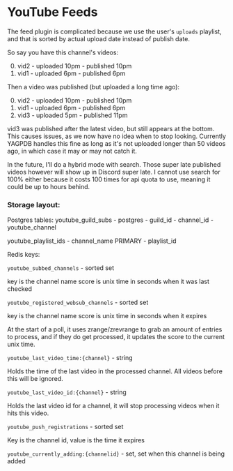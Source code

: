 # YouTube Feeds

The feed plugin is complicated because we use the user's `uploads` playlist, and that is sorted by actual upload date instead of publish date.

So say you have this channel's videos:

0.  vid2 - uploaded 10pm - published 10pm
1.  vid1 - uploaded 6pm - published 6pm

Then a video was published (but uploaded a long time ago):

0.  vid2 - uploaded 10pm - published 10pm
1.  vid1 - uploaded 6pm - published 6pm
2.  vid3 - uploaded 5pm - published 11pm

vid3 was published after the latest video, but still appears at the bottom. This causes issues, as we now have no idea when to stop looking. Currently YAGPDB handles this fine as long as it's not uploaded longer than 50 videos ago, in which case it may or may not catch it.

In the future, I'll do a hybrid mode with search. Those super late published videos however will show up in Discord super late. I cannot use search for 100% either because it costs 100 times for api quota to use, meaning it could be up to hours behind.

### Storage layout:

Postgres tables:
youtube_guild_subs - postgres - guild_id - channel_id - youtube_channel

youtube_playlist_ids - channel_name PRIMARY - playlist_id

Redis keys:

`youtube_subbed_channels` - sorted set

key is the channel name
score is unix time in seconds when it was last checked

`youtube_registered_websub_channels` - sorted set

key is the channel name
score is unix time in seconds when it expires

At the start of a poll, it uses zrange/zrevrange to grab an amount of entries to process, and if they do get processed, it updates the score to the current unix time.

`youtube_last_video_time:{channel}` - string

Holds the time of the last video in the processed channel. All videos before this will be ignored.

`youtube_last_video_id:{channel}` - string

Holds the last video id for a channel, it will stop processing videos when it hits this video.

`youtube_push_registrations` - sorted set

Key is the channel id, value is the time it expires

`youtube_currently_adding:{channelid}` - set, set when this channel is being added
